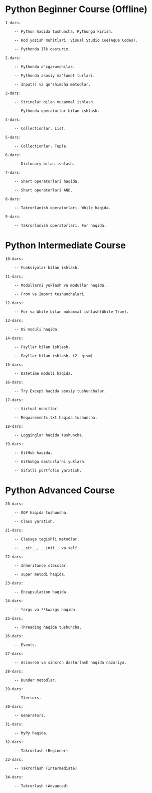 # Python Beginner Course (Offline)
    
    1-dars:
    
        -- Python haqida tushuncha. Pythonga kirish.
    
        -- Kod yozish muhitlari. Visual Studio Coe(Aqua Codes).
    
        -- Pythonda Ilk dasturim.
    
    2-dars:
    
        -- Pythonda o'zgaruvchilar.
    
        -- Pythonda asosiy ma'lumot turlari.
    
        -- Input() va qo'shimcha metodlar.
    
    3-dars:
    
        -- Stringlar bilan mukammal ishlash.
    
        -- Pythonda operatorlar bilan ishlash.
    
    4-dars:    
    
        -- Collectionlar. List.
    
    5-dars:
    
        -- Collectionlar. Tuple.
    
    6-dars:
    
        -- Dictonary bilan ishlash.
    
    7-dars:    
    
        -- Shart operatorlari haqida.
    
        -- Shart operatorlari AND.
    
    8-dars:    
    
        -- Takrorlanish operatorlari. While haqida.
    
    9-dars:    
    
        -- Takrorlanish operatorlari. For haqida.

# Python Intermediate Course
 
    10-dars:
 
        -- Funksiyalar bilan ishlash.
 
    11-dars:    
 
        -- Modullarni yuklash va modullar haqida.
 
        -- From va Import tushunchalari.
 
    12-dars:    
 
        -- For va While bilan mukammal ishlash(While True). 
 
    13-dars:    
 
        -- OS moduli haqida. 
 
    14-dars:    
 
        -- Fayllar bilan ishlash. 
 
        -- Fayllar bilan ishlash. (2- qism)
 
    15-dars:    
 
        -- Datetime moduli haqida.
 
    16-dars:    
 
        -- Try Except haqida asosiy tushunchalar.
 
    17-dars:
 
        -- Virtual muhitlar.
 
        -- Requirements.txt haqida tushuncha.
 
    18-dars:    
 
        -- Logginglar haqida tushuncha.
 
    19-dars:    
 
        -- GitHub haqida.
 
        -- Githubga dasturlarni yuklash.
 
        -- Sifatli portfolio yaratish.

# Python Advanced Course
    
    20-dars:
    
        -- OOP haqida tushuncha. 
    
        -- Class yaratish.
    
    21-dars:    
    
        -- Classga tegishli metodlar.
    
        -- __str__, __init__ va self.
    
    22-dars:    
    
        -- Inheritance classlar.
    
        -- super metodi haqida.
    
    23-dars:
    
        -- Encapsulation haqida.
    
    24-dars:
    
        -- *args va **kwargs haqida.
    
    25-dars:
    
        -- Threading haqida tushuncha.
    
    26-dars:
    
        -- Events.
    
    27-dars:
    
        -- Asinxron va sinxron dasturlash haqida nazariya.
    
    28-dars:
    
        -- Dunder metodlar.
    
    29-dars:
    
        -- Itertors.
    
    30-dars:
    
        -- Generators.
    
    31-dars:
    
        -- MyPy haqida.
    
    32-dars:
    
        -- Takrorlash (Beginner)
    
    33-dars:
    
        -- Takrorlash (Intermediate)
    
    34-dars:
    
        -- Takrorlash (Advanced)

